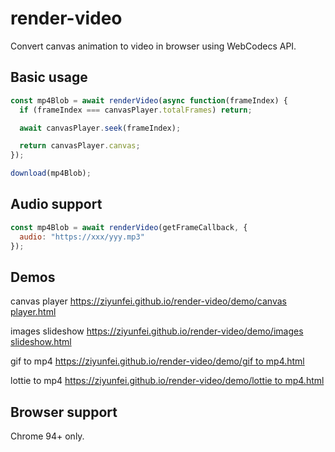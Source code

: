 # render-video
Convert canvas animation to video in browser using WebCodecs API.

## Basic usage
```javascript
const mp4Blob = await renderVideo(async function(frameIndex) {
  if (frameIndex === canvasPlayer.totalFrames) return;

  await canvasPlayer.seek(frameIndex);

  return canvasPlayer.canvas;
});

download(mp4Blob);
```

## Audio support
```javascript
const mp4Blob = await renderVideo(getFrameCallback, {
  audio: "https://xxx/yyy.mp3"
});
```

## Demos
canvas player [https://ziyunfei.github.io/render-video/demo/canvas player.html](https://ziyunfei.github.io/render-video/demo/canvas%20player.html)

images slideshow [https://ziyunfei.github.io/render-video/demo/images slideshow.html](https://ziyunfei.github.io/render-video/demo/images%20slideshow.html)

gif to mp4 [https://ziyunfei.github.io/render-video/demo/gif to mp4.html](https://ziyunfei.github.io/render-video/demo/gif%20to%20mp4.html)

lottie to mp4 [https://ziyunfei.github.io/render-video/demo/lottie to mp4.html](https://ziyunfei.github.io/render-video/demo/lottie%20to%20mp4.html)

## Browser support
Chrome 94+ only.
